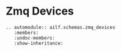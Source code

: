 # Zmq Devices

```{eval-rst}
.. automodule:: ailf.schemas.zmq_devices
   :members:
   :undoc-members:
   :show-inheritance:
```
